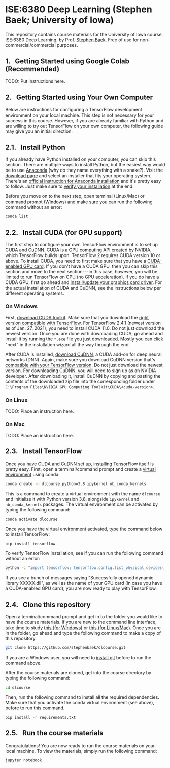# ISE:6380 Deep Learning (Stephen Baek; University of Iowa)
This repository contains course materials for the University of Iowa course, ISE:6380 Deep Learning, by Prof. [Stephen Baek](http://www.stephenbaek.com). Free of use for non-commercial/commercial purposes.

## 1. &nbsp; Getting Started using Google Colab (Recommended)

TODO: Put instructions here.

## 2. &nbsp; Getting Started using Your Own Computer
Below are instructions for configuring a TensorFlow development environment on your local machine. This step is not necessary for your success in this course. However, if you are already familiar with Python and are willing to try out TensorFlow on your own computer, the following guide may give you an initial direction.

## 2.1. &nbsp; Install Python
If you already have Python installed on your computer, you can skip this section. There are multiple ways to install Python, but the easiest way would be to use [Anaconda](https://www.anaconda.com/) (why do they name everything with a snake?). Visit the [download page](https://www.anaconda.com/products/individual#Downloads) and select an installer that fits your operating system. There's an [official instruction for Anaconda installation](https://docs.anaconda.com/anaconda/install/) and it's pretty easy to follow. Just make sure to [verify your installation](https://docs.anaconda.com/anaconda/install/verify-install/) at the end.

Before you move on to the next step, open terminal (Linux/Mac) or command prompt (Windows) and make sure you can run the following command without an error:
```bash
conda list
```

## 2.2. &nbsp; Install CUDA (for GPU support)
The first step to configure your own TensorFlow environment is to set up CUDA and CuDNN. CUDA is a GPU computing API created by NVIDIA, which TensorFlow builds upon. TensorFlow 2 requires CUDA version 10 or above. To install CUDA, you need to first make sure that you have a [CUDA-enabled GPU card](https://developer.nvidia.com/cuda-gpus). If you don't have a CUDA GPU, then you can skip this section and move to the next section---in this case, however, you will be limited to run TensorFlow on CPU  (no GPU acceleration). If you do have a CUDA GPU, first go ahead and [install/update your graphics card driver](https://www.nvidia.com/download/index.aspx?lang=en-us). For the actual installation of CUDA and CuDNN, see the instructions below per different operating systems.

### On Windows
First, [download CUDA toolkit](https://developer.nvidia.com/cuda-toolkit-archive). Make sure that you download the [right version compatible with TensorFlow](https://www.tensorflow.org/install/source_windows#gpu). For TensorFlow 2.4.1 (newest version as of Jan. 27, 2021), you need to install CUDA 11.0. Do not just download the newest version. Once you are done with downloading CUDA, go ahead and install it by running the `*.exe` file you just downloaded. Mostly you can click "next" in the installation wizard all the way through the end.

After CUDA is installed, [download CuDNN](https://developer.nvidia.com/rdp/cudnn-archive), a CUDA add-on for deep neural networks (DNN). Again, make sure you download CuDNN version that's [compatible with your TensorFlow version](https://www.tensorflow.org/install/source_windows#gpu). Do not just download the newest version. For downloading CuDNN, you will need to sign up as an NVIDIA developer. After downloading it, install CuDNN by copying and pasting the contents of the downloaded zip file into the corresponding folder under `C:\Program Files\NVIDIA GPU Computing Toolkit\CUDA\<cuda-version>`.

### On Linux
TODO: Place an instruction here.

### On Mac
TODO: Place an instruction here.


## 2.3. &nbsp; Install TensorFlow
Once you have CUDA and CuDNN set up, installing TensorFlow itself is pretty easy. First, open a terminal/command prompt and create a [virtual environment](https://docs.conda.io/projects/conda/en/latest/user-guide/tasks/manage-environments.html) using conda:
```bash
conda create -n dlcourse python=3.8 ipykernel nb_conda_kernels
```
This is a command to create a virtual environment with the name `dlcourse` and initialize it with Python version 3.8, alongside `ipykernel` and `nb_conda_kernels` packages. The virtual environment can be activated by typing the following command:
```bash
conda activate dlcourse
```
Once you have the virtual environment activated, type the command below to install TensorFlow:
```bash
pip install tensorflow
```
To verify TensorFlow installation, see if you can run the following command without an error:
```bash
python -c "import tensorflow; tensorflow.config.list_physical_devices('GPU')"
```
If you see a bunch of messages saying "Successfully opened dynamic library XXXXX.dll", as well as the name of your GPU card (in case you have a CUDA-enabled GPU card), you are now ready to play with TensorFlow.

## 2.4. &nbsp; Clone this repository
Open a terminal/command prompt and get in to the folder you would like to have the course materials. If you are new to the command line interface, take time to study [this (for Windows)](https://www.digitalcitizen.life/command-prompt-how-use-basic-commands/) or [this (for Linux/Mac)](https://www.earthdatascience.org/courses/intro-to-earth-data-science/open-reproducible-science/bash/bash-commands-to-manage-directories-files/). Once you are in the folder, go ahead and type the following command to make a copy of this repository.

```bash
git clone https://github.com/stephenbaek/dlcourse.git
```
If you are a Windows user, you will need to [install git](https://git-scm.com/download/win) before to run the command above.

After the course materials are cloned, get into the course directory by typing the following command:
```bash
cd dlcourse
```

Then, run the following command to install all the required dependencies. Make sure that you activate the conda virtual environment (see above), before to run this command.
```bash
pip install -r requirements.txt
```
## 2.5. &nbsp; Run the course materials
Congratulations! You are now ready to run the course materials on your local machine. To view the materials, simply run the following command:
```bash
jupyter notebook
```

